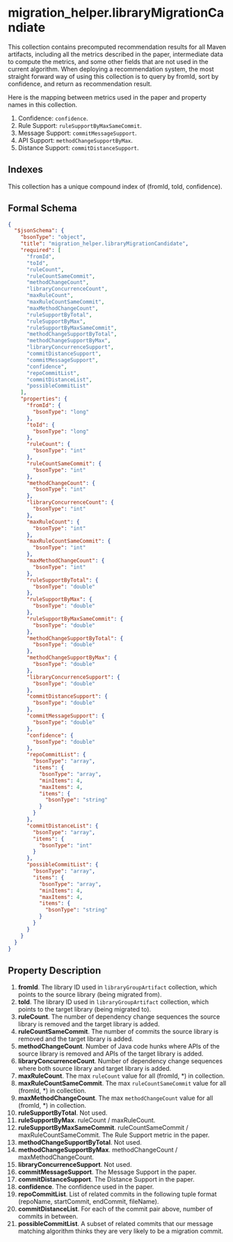 # migration_helper.libraryMigrationCandiate

This collection contains precomputed recommendation results for all Maven artifacts, including all the metrics described in the paper, intermediate data to compute the metrics, and some other fields that are not used in the current algorithm. When deploying a recommendation system, the most straight forward way of using this collection is to query by fromId, sort by confidence, and return as recommendation result.

Here is the mapping between metrics used in the paper and property names in this collection.
1. Confidence: `confidence`.
2. Rule Support: `ruleSupportByMaxSameCommit`.
3. Message Support: `commitMessageSupport`.
4. API Support: `methodChangeSupportByMax`.
5. Distance Support: `commitDistanceSupport`.

## Indexes

This collection has a unique compound index of (fromId, toId, confidence).

## Formal Schema

```json
{
  "$jsonSchema": {
    "bsonType": "object",
    "title": "migration_helper.libraryMigrationCandidate",
    "required": [
      "fromId",
      "toId",
      "ruleCount",
      "ruleCountSameCommit",
      "methodChangeCount",
      "libraryConcurrenceCount",
      "maxRuleCount",
      "maxRuleCountSameCommit",
      "maxMethodChangeCount",
      "ruleSupportByTotal",
      "ruleSupportByMax",
      "ruleSupportByMaxSameCommit",
      "methodChangeSupportByTotal",
      "methodChangeSupportByMax",
      "libraryConcurrenceSupport",
      "commitDistanceSupport",
      "commitMessageSupport",
      "confidence",
      "repoCommitList",
      "commitDistanceList",
      "possibleCommitList"
    ],
    "properties": {
      "fromId": {
        "bsonType": "long"
      },
      "toId": {
        "bsonType": "long"
      },
      "ruleCount": {
        "bsonType": "int"
      },
      "ruleCountSameCommit": {
        "bsonType": "int"
      },
      "methodChangeCount": {
        "bsonType": "int"
      },
      "libraryConcurrenceCount": {
        "bsonType": "int"
      },
      "maxRuleCount": {
        "bsonType": "int"
      },
      "maxRuleCountSameCommit": {
        "bsonType": "int"
      },
      "maxMethodChangeCount": {
        "bsonType": "int"
      },
      "ruleSupportByTotal": {
        "bsonType": "double"
      },
      "ruleSupportByMax": {
        "bsonType": "double"
      },
      "ruleSupportByMaxSameCommit": {
        "bsonType": "double"
      },
      "methodChangeSupportByTotal": {
        "bsonType": "double"
      },
      "methodChangeSupportByMax": {
        "bsonType": "double"
      },
      "libraryConcurrenceSupport": {
        "bsonType": "double"
      },
      "commitDistanceSupport": {
        "bsonType": "double"
      },
      "commitMessageSupport": {
        "bsonType": "double"
      },
      "confidence": {
        "bsonType": "double"
      },
      "repoCommitList": {
        "bsonType": "array",
        "items": {
          "bsonType": "array",
          "minItems": 4,
          "maxItems": 4,
          "items": {
            "bsonType": "string"
          }
        }
      },
      "commitDistanceList": {
        "bsonType": "array",
        "items": {
          "bsonType": "int"
        }
      },
      "possibleCommitList": {
        "bsonType": "array",
        "items": {
          "bsonType": "array",
          "minItems": 4,
          "maxItems": 4,
          "items": {
            "bsonType": "string"
          }
        }
      }
    }
  }
}
```

## Property Description

1. **fromId**. The library ID used in `libraryGroupArtifact` collection, which points to the source library (being migrated from).
2. **toId**. The library ID used in `libraryGroupArtifact` collection, which points to the target library (being migrated to).
3. **ruleCount**. The number of dependency change sequences the source library is removed and the target library is added.
4. **ruleCountSameCommit**. The number of commits the source library is removed and the target library is added.
5. **methodChangeCount**. Number of Java code hunks where APIs of the source library is removed and APIs of the target library is added.
6. **libraryConcurrenceCount**. Number of dependency change sequences where both source library and target library is added.
7. **maxRuleCount**. The max `ruleCount` value for all (fromId, *) in collection.
8. **maxRuleCountSameCommit**. The max `ruleCountSameCommit` value for all (fromId, *) in collection.
9. **maxMethodChangeCount**. The max `methodChangeCount` value for all (fromId, *) in collection.
10. **ruleSupportByTotal**. Not used.
11. **ruleSupportByMax**. ruleCount / maxRuleCount.
12. **ruleSupportByMaxSameCommit**. ruleCountSameCommit / maxRuleCountSameCommit. The Rule Support metric in the paper.
13. **methodChangeSupportByTotal**. Not used.
14. **methodChangeSupportByMax**. methodChangeCount / maxMethodChangeCount.
15. **libraryConcurrenceSupport**. Not used.
16. **commitMessageSupport**. The Message Support in the paper.
17. **commitDistanceSupport**. The Distance Support in the paper.
18. **confidence**. The confidence used in the paper.
19. **repoCommitList**. List of related commits in the following tuple format (repoName, startCommit, endCommit, fileName).
20. **commitDistanceList**. For each of the commit pair above, number of commits in between.
21. **possibleCommitList**. A subset of related commits that our message matching algorithm thinks they are very likely to be a migration commit.
